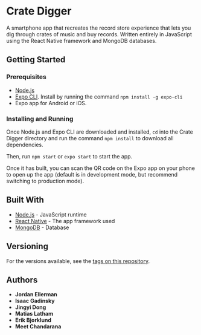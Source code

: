 # Crate Digger

A smartphone app that recreates the record store experience that lets you dig through crates of music and buy records. Written entirely in JavaScript using the React Native framework and MongoDB databases.

## Getting Started

### Prerequisites

* [Node.js](https://nodejs.org/en/)
* [Expo CLI](https://docs.expo.io/versions/latest/workflow/expo-cli/). Install by running the command `npm install -g expo-cli`
* Expo app for Android or iOS.

### Installing and Running

Once Node.js and Expo CLI are downloaded and installed, `cd` into the Crate Digger directory and run the command `npm install` to download all dependencies.

Then, run `npm start` or `expo start` to start the app.

Once it has built, you can scan the QR code on the Expo app on your phone to open up the app (default is in development mode, but recommend switching to production mode).


## Built With

* [Node.js](https://nodejs.org/en/) - JavaScript runtime
* [React Native](https://facebook.github.io/react-native/) - The app framework used
* [MongoDB](https://www.mongodb.com/) - Database

## Versioning

For the versions available, see the [tags on this repository](https://github.com/DJUMI/CrateDigger/tags). 

## Authors

* **Jordan Ellerman**
* **Isaac Gadinsky**
* **Jingyi Dong**
* **Matias Latham**
* **Erik Bjorklund**
* **Meet Chandarana**
